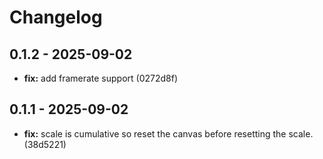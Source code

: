 # Changelog

## 0.1.2 - 2025-09-02

- __fix:__ add framerate support (0272d8f)

## 0.1.1 - 2025-09-02

- __fix:__ scale is cumulative so reset the canvas before resetting the scale. (38d5221)
